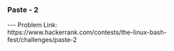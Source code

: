 <h3>Paste - 2</h3>
---
Problem Link:<br/>
https://www.hackerrank.com/contests/the-linux-bash-fest/challenges/paste-2
